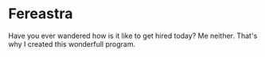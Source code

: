 # Fereastra
Have you ever wandered how is it like to get hired today? Me neither. That's why I created this wonderfull program.
